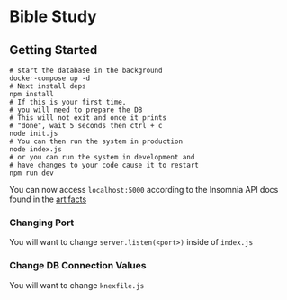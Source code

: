 # Bible Study

## Getting Started

```shell
# start the database in the background
docker-compose up -d
# Next install deps
npm install
# If this is your first time,
# you will need to prepare the DB
# This will not exit and once it prints
# "done", wait 5 seconds then ctrl + c
node init.js
# You can then run the system in production
node index.js
# or you can run the system in development and
# have changes to your code cause it to restart
npm run dev
```

You can now access `localhost:5000` according to the Insomnia
API docs found in the [artifacts](./artifacts/API-Docs-Insomnia.yml)

### Changing Port

You will want to change `server.listen(<port>)` inside of `index.js`

### Change DB Connection Values

You will want to change `knexfile.js`
